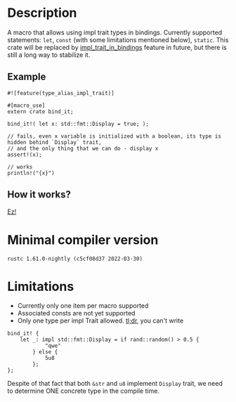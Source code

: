 # Description
A macro that allows using impl trait types in bindings.
Currently supported statements: `let`, `const` (with some limitations mentioned below), `static`.
This crate will be replaced by [impl_trait_in_bindings](https://github.com/rust-lang/rust/issues/63065) feature in future,
but there is still a long way to stabilize it.

## Example
```rust,nightly
#![feature(type_alias_impl_trait)]

#[macro_use]
extern crate bind_it;

bind_it!( let x: std::fmt::Display = true; );

// fails, even x variable is initialized with a boolean, its type is hidden behind `Display` trait,
// and the only thing that we can do - display x
assert!(x);

// works
println!("{x}")
```

## How it works?
[Ez!](https://rust-lang.github.io/impl-trait-initiative/explainer/lbit.html)

# Minimal compiler version
`rustc 1.61.0-nightly (c5cf08d37 2022-03-30)`


# Limitations
* Currently only one item per macro supported
* Associated consts are not yet supported
* Only one type per impl Trait allowed. [tl;dr](https://stackoverflow.com/questions/52001592/why-can-impl-trait-not-be-used-to-return-multiple-conditional-types),
you can't write
```rust,nightly
bind_it! {
    let _: impl std::fmt::Display = if rand::random() > 0.5 {
            "qwe"
        } else {
            5u8
        };
};
```
Despite of that fact that both `&str` and `u8` implement `Display` trait, we need to determine ONE concrete type in the compile time.